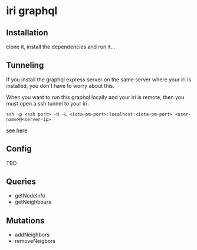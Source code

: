 # iri graphql

## Installation

clone it, install the dependencies and run it...

## Tunneling

If you install the graphql express server on the same server where your iri is installed, you don't have to worry about this.

When you want to run this graphql locally and your iri is remote, then you must open a ssh tunnel to your iri.

```ssh -p <ssh port> -N -L <iota-pm-port>:localhost:<iota-pm-port> <user-name>@<server-ip>```

[see here](http://iri-playbook.readthedocs.io/en/master/remote-access.html?highlight=tunnel#for-any-type-of-bash-command-line-mac-linux-windows-bash)

## Config

TBD

## Queries

- getNodeInfo
- getNeighbours

## Mutations 

- addNeighbors
- removeNeigbors